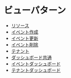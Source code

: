 ビューパターン
=====

* [リソース](./resource.md)
* [イベント作成](./eventCreate.md)
* [イベント更新](./eventUpdate.md)
* [イベント削除](./eventDrop.md)
* [テナント](./tenant.md)
* [ダッシュボード共通](./dashboard.md)
* [イベントダッシュボード](./eventDashboard.md)
* [テナントダッシュボード](./tenantDashboard.md)
